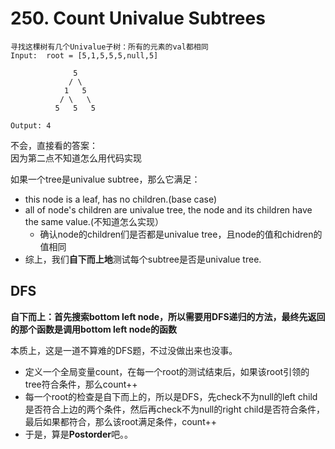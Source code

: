 # 250. Count Univalue Subtrees
```
寻找这棵树有几个Univalue子树：所有的元素的val都相同
Input:  root = [5,1,5,5,5,null,5]

              5
             / \
            1   5
           / \   \
          5   5   5

Output: 4
```

不会，直接看的答案：  
因为第二点不知道怎么用代码实现

如果一个tree是univalue subtree，那么它满足：
* this node is a leaf, has no children.(base case)
* all of node's children are univalue tree, the node and its children have the same value.(不知道怎么实现）
   * 确认node的children们是否都是univalue tree，且node的值和chidren的值相同
* 综上，我们**自下而上地**测试每个subtree是否是univalue tree.

## DFS
**自下而上：首先搜索bottom left node，所以需要用DFS递归的方法，最终先返回的那个函数是调用bottom left node的函数**

本质上，这是一道不算难的DFS题，不过没做出来也没事。

* 定义一个全局变量count，在每一个root的测试结束后，如果该root引领的tree符合条件，那么count++
* 每一个root的检查是自下而上的，所以是DFS，先check不为null的left child是否符合上边的两个条件，然后再check不为null的right child是否符合条件，最后如果都符合，那么该root满足条件，count++
* 于是，算是**Postorder**吧。。


